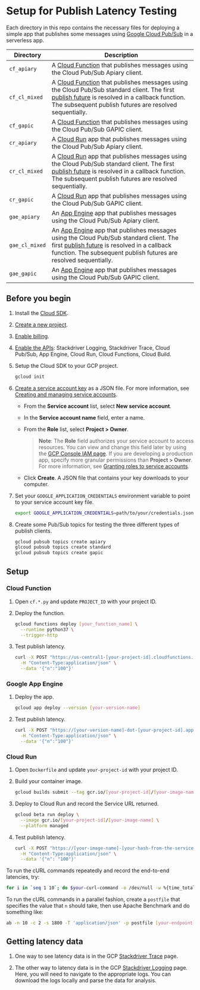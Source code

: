 # Setup for Publish Latency Testing

Each directory in this repo contains the necessary files for deploying a simple app that publishes some messages using [Google Cloud Pub/Sub] in a serverless app.  

|__Directory__|__Description__|
|---|---| 
|`cf_apiary`|A [Cloud Function] that publishes messages using the Cloud Pub/Sub Apiary client.| 
|`cf_cl_mixed`|A [Cloud Function] that publishes messages using the Cloud Pub/Sub standard client. The first [publish future] is resolved in a callback function. The subsequent publish futures are resolved sequentially.|
|`cf_gapic`|A [Cloud Function] that publishes messages using the Cloud Pub/Sub GAPIC client.|
|`cr_apiary`|A [Cloud Run] app that publishes messages using the Cloud Pub/Sub Apiary client.|
|`cr_cl_mixed`|A [Cloud Run] app that publishes messages using the Cloud Pub/Sub standard client. The first [publish future] is resolved in a callback function. The subsequent publish futures are resolved sequentially.|
|`cr_gapic`|A [Cloud Run] app that publishes messages using the Cloud Pub/Sub GAPIC client.|
|`gae_apiary`|An [App Engine] app that publishes messages using the Cloud Pub/Sub Apiary client.|
|`gae_cl_mixed`|An [App Engine] app that publishes messages using the Cloud Pub/Sub standard client. The first [publish future] is resolved in a callback function. The subsequent publish futures are resolved sequentially.|
|`gae_gapic`|An [App Engine] app that publishes messages using the Cloud Pub/Sub GAPIC client.|


## Before you begin

1. Install the [Cloud SDK].

1. [Create a new project].

1. [Enable billing].

1. [Enable the APIs](https://console.cloud.google.com/flows/enableapi?apiid=logging,pubsub,appengine,cloudbuild,run,cloudtrace,cloudfunctions): Stackdriver Logging, Stackdriver Trace, Cloud Pub/Sub, App Engine, Cloud Run, Cloud Functions, Cloud Build.

1. Setup the Cloud SDK to your GCP project.

   ```bash
   gcloud init
   ```

1. [Create a service account key] as a JSON file.
   For more information, see [Creating and managing service accounts].

   * From the **Service account** list, select **New service account**.
   * In the **Service account name** field, enter a name.
   * From the **Role** list, select **Project > Owner**.

     > **Note**: The **Role** field authorizes your service account to access resources.
     > You can view and change this field later by using the [GCP Console IAM page].
     > If you are developing a production app, specify more granular permissions than **Project > Owner**.
     > For more information, see [Granting roles to service accounts].

   * Click **Create**. A JSON file that contains your key downloads to your computer.

1. Set your `GOOGLE_APPLICATION_CREDENTIALS` environment variable to point to your service account key file.

   ```bash
   export GOOGLE_APPLICATION_CREDENTIALS=path/to/your/credentials.json
   ```

1. Create some Pub/Sub topics for testing the three different types of publish clients.
    ```bash
    gcloud pubsub topics create apiary
    glcoud pubsub topics create standard
    gcloud pubsub topics create gapic
    ```


## Setup

### Cloud Function

1. Open `cf.*.py` and update `PROJECT_ID` with your project ID.

1. Deploy the function.

    ```bash
    gcloud functions deploy [your_function_name] \
      --runtime python37 \
      --trigger-http
    ```

1. Test publish latency.

    ```bash
    curl -X POST "https://us-central1-[your-project-id].cloudfunctions.net/[your-function-name]" \
      -H "Content-Type:application/json" \
      --data '{"n":"100"}'
    ```

### Google App Engine

1. Deploy the app.

    ```bash
    gcloud app deploy --version [your-version-name]
    ```

1. Test publish latency.

    ```bash
    curl -X POST "https://[your-version-name]-dot-[your-project-id].appspot.com/" \
      -H "Content-Type:application/json" \
      --data '{"n":"100"}'
    ```

### Cloud Run

1. Open `Dockerfile` and update `your-project-id` with your project ID.

1. Build your container image.

    ```bash
    gcloud builds submit --tag gcr.io/[your-project-id]/[your-image-name]
    ```

1. Deploy to Cloud Run and record the Service URL returned.

    ```bash
    gcloud beta run deploy \
      --image gcr.io/[your-project-id]/[your-image-name] \
      --platform managed
    ```
    
1. Test publish latency.

    ```bash
    curl -X POST "https://[your-image-name]-[your-hash-from-the-service-url].a.run.app/" \
      -H "Content-Type:application/json" \
      --data '{"n": "100"}'
    ```

To run the cURL commands repeatedly and record the end-to-end latencies, try:

```bash
for i in `seq 1 10`; do $your-curl-command -o /dev/null -w %{time_total}\\n >> output.txt; done;
```

To run the cURL commands in a parallel fashion, create a `postfile` that specifies the value that `n` should take, then use Apache Benchmark and do something like: 

```bash
ab -n 10 -c 2 -s 1800 -T 'application/json' -p postfile [your-endpoint]
```


## Getting latency data

1. One way to see latency data is in the GCP [Stackdriver Trace] page. 

1. The other way to latency data is in the GCP [Stackdriver Logging] page. Here, you will need to navigate to the appropriate logs. You can download the logs locally and parse the data for analysis.

[Cloud Function]: https://cloud.google.com/functions/docs/
[Google Cloud Pub/Sub]: https://cloud.google.com/pubsub/docs/
[publish future]: https://googleapis.github.io/google-cloud-python/latest/pubsub/publisher/api/futures.html
[publish futures]: https://googleapis.github
[App Engine]: https://cloud.google.com/appengine/docs/
[Cloud Run]: https://cloud.google.com/run/docs/

[Cloud SDK]: https://cloud.google.com/sdk/docs/
[Create a new project]: https://console.cloud.google.com/projectcreate
[Enable billing]: https://cloud.google.com/billing/docs/how-to/modify-project
[Create a service account key]: https://console.cloud.google.com/apis/credentials/serviceaccountkey
[Creating and managing service accounts]: https://cloud.google.com/iam/docs/creating-managing-service-accounts
[GCP Console IAM page]: https://console.cloud.google.com/iam-admin/iam
[Granting roles to service accounts]: https://cloud.google.com/iam/docs/granting-roles-to-service-accounts

[Stackdriver Trace]: https://console.cloud.google.com/traces
[Stackdriver Logging]: https://console.cloud.google.com/logs
